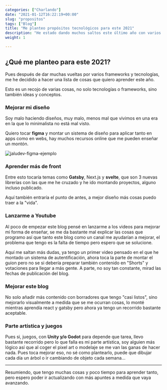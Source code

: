 ```yaml
---
categories: ["Charlando"]
date: "2021-01-12T16:22:19+00:00"
slug: "propositos"
tags: ["Blog"]
title: "Me planteo propósitos tecnológicos para este 2021"
description: "He estado dando muchos saltos este último año con varios frameworks, con la tontearía he hecho varias apps con ellos y quiero apuntar que me han parecido"
weight: 1

---
```


## ¿Qué me planteo para este 2021?

Pues después de dar muchas vueltas por varios frameworks y tecnologías, me he decidido a hacer una lista de cosas que quiero aprender este año.

Esto es un recojo de varias cosas, no solo tecnologías o frameworks, sino también ideas y conceptos.

### Mejorar mi diseño

Soy malo haciendo diseños, muy malo, menos mal que vivimos en una era en la que lo minimalista no está mal visto.

Quiero tocar **figma** y montar un sistema de diseño para aplicar tanto en apps como en webs, hay muchos recursos online que me pueden enseñar un montón.

![jaludev-figma-ejemplo](/images/jaludev-figma-ejemplo.png)

### Aprender más de front

Entre esto tocaría temas como **Gatsby**, Next.js y **svelte**, que son 3 nuevas librerías con las que me he cruzado y he ido montando proyectos, alguno incluso publicado.

Aquí también entraría el punto de antes, a mejor diseño más cosas puedo traer a la "vida".

### Lanzarme a Youtube

Al poco de empezar este blog pensé en lanzarme a los videos para mejorar mi forma de enseñar, se me da bastante mal explicar las cosas que programo así que tanto este blog como un canal me ayudarían a mejorar, el problema que tengo es la falta de tiempo pero espero que se solucione.

Aquí me saltan más dudas, ya tengo un primer video pensado en el que he montado un sistema de autentificación, ahora toca la parte de montar el guion pero no se si debería preparar también contenido en "Shorts" y votaciones para llegar a más gente. A parte, no soy tan constante, mirad las fechas de publicación del blog.

### Mejorar este blog

No solo añadir más contenido con borradores que tengo "casi listos", sino mejorarlo visualmente a medida que se me ocurran cosas, lo monté mientras aprendía react y gatsby pero ahora ya tengo un recorrido bastante aceptable.

### Parte artística y juegos

Pues si, juegos, con **Unity y/o Godot** para depende que tarea, llevo bastante recorrido pero lo que falla es mi parte artística, soy alguien más lógico así que al coger el pixel art o modelaje se me van las ganas de hacer nada. Pues toca mejorar eso, no sé como plantearlo, puede que dibujar cada día un árbol o ir cambiando de objeto cada semana...

------

Resumiendo, que tengo muchas cosas y poco tiempo para aprender tanto, pero espero poder ir actualizando con más apuntes a medida que vaya avanzando.